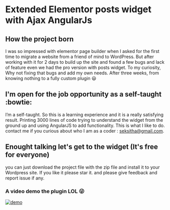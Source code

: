 # Extended Elementor posts widget with Ajax AngularJs
## How the project born
I was so impressed with elementor page builder when I asked for the first time to migrate a website from a friend of mind to WordPress.  But after working with it for 2 days to build up the site and found a few bugs and lack of feature even we had the pro version with posts widget. To my curiosity, Why not fixing that bugs and add my own needs. After three weeks, from knowing nothing to a fully custom plugin :smiley: 

## I'm open for the job opportunity as a self-taught :bowtie:
I’m a self-taught. So this is a learning experience and it is a really satisfying result. Printing 3000 lines of code trying to understand the widget from the ground up and using AngularJS to add functionality. This is what I like to do. 
contact me if you curious about who I am as a coder : seksitha@gmail.com.

## Enought talking let's get to the widget (It's free for everyone)

you can just download the project file with the zip file and install it to your Wordpress site. If you like it please star it. and please give feedback and report issue if any.


### A video demo the plugin LOL :stuck_out_tongue_winking_eye:

<div align="left">
  <a href=http://www.youtube.com/watch?v=GFzOiX4XlA4" >
    <img src="http://img.youtube.com/vi/GFzOiX4XlA4/0.jpg" alt="demo">
  </a>
</div>
